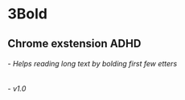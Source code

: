 # 3Bold

## Chrome exstension ADHD
###### - Helps reading long text by bolding first few etters
###### - v1.0
